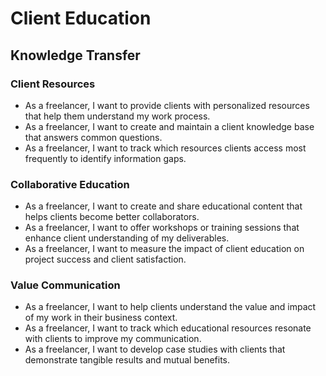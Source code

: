 # Client Education

## Knowledge Transfer

### Client Resources
- As a freelancer, I want to provide clients with personalized resources that help them understand my work process.
- As a freelancer, I want to create and maintain a client knowledge base that answers common questions.
- As a freelancer, I want to track which resources clients access most frequently to identify information gaps.

### Collaborative Education
- As a freelancer, I want to create and share educational content that helps clients become better collaborators.
- As a freelancer, I want to offer workshops or training sessions that enhance client understanding of my deliverables.
- As a freelancer, I want to measure the impact of client education on project success and client satisfaction.

### Value Communication
- As a freelancer, I want to help clients understand the value and impact of my work in their business context.
- As a freelancer, I want to track which educational resources resonate with clients to improve my communication.
- As a freelancer, I want to develop case studies with clients that demonstrate tangible results and mutual benefits.